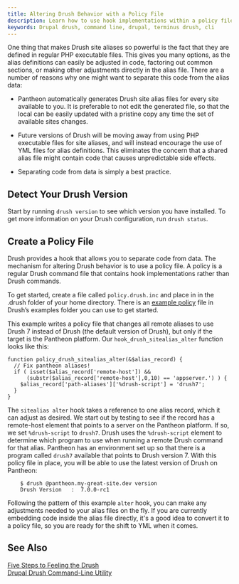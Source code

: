 ```yaml
---
title: Altering Drush Behavior with a Policy File
description: Learn how to use hook implementations within a policy file to modify the default behavior or version of Drush.
keywords: Drupal drush, command line, drupal, terminus drush, cli
---
```

One thing that makes Drush site aliases so powerful is the fact that they are defined in regular PHP executable files.  This gives you many options, as the alias definitions can easily be adjusted in code, factoring out common sections, or making other adjustments directly in the alias file. There are a number of reasons why one might want to separate this code from the alias data: 

* Pantheon automatically generates Drush site alias files for every site available to you. It is preferable to not edit the generated file, so that the local can be easily updated with a pristine copy any time the set of available sites changes.

* Future versions of Drush will be moving away from using PHP executable files for site aliases, and will instead encourage the use of YML files for alias definitions.  This eliminates the concern that a shared alias file might contain code that causes unpredictable side effects.

* Separating code from data is simply a best practice.

## Detect Your Drush Version

Start by running `drush version` to see which version you have installed. To get more information on your Drush configuration, run `drush status`.

## Create a Policy File
Drush provides a hook that allows you to separate code from data. The mechanism for altering Drush behavior is to use a policy file.  A policy is a regular Drush command file that contains hook implementations rather than Drush commands.

To get started, create a file called `policy.drush.inc` and place in in the .drush folder of your home directory.  There is an [example policy](http://www.drush.org/en/master/examples/) file in Drush’s examples folder you can use to get started.

This example writes a policy file that changes all remote aliases to use Drush 7 instead of Drush (the default version of Drush), but only if the target is the Pantheon platform.  Our `hook_drush_sitealias_alter` function looks like this:
```
function policy_drush_sitealias_alter(&$alias_record) {
  // Fix pantheon aliases!
  if ( isset($alias_record['remote-host']) &&
      (substr($alias_record['remote-host'],0,10) == 'appserver.') ) {
    $alias_record['path-aliases']['%drush-script'] = 'drush7';
  }
}
```

The `sitealias alter` hook takes a reference to one alias record, which it can adjust as desired.  We start out by testing to see if the record has a remote-host element that points to a server on the Pantheon platform.  If so, we set `%drush-script` to `drush7`.  Drush uses the `%drush-script` element to determine which program to use when running a remote Drush command for that alias. Pantheon has an environment set up so that there is a program called `drush7` available that points to Drush version 7.  With this policy file in place, you will be able to use the latest version of Drush on Pantheon:
```
    $ drush @pantheon.my-great-site.dev version
    Drush Version   :  7.0.0-rc1
```
Following the pattern of this example `alter` hook, you can make any adjustments needed to your alias files on the fly.  If you are currently embedding code inside the alias file directly, it's a good idea to convert it to a policy file, so you are ready for the shift to YML when it comes.

## See Also
[Five Steps to Feeling the Drush](https://pantheon.io/blog/five-steps-feeling-drupal-drush)  
[Drupal Drush Command-Line Utility](/docs/articles/local/drupal-drush-command-line-utility/)
